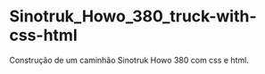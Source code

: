 # Sinotruk_Howo_380_truck-with-css-html
Construção de um caminhão Sinotruk Howo 380 com css e html.
